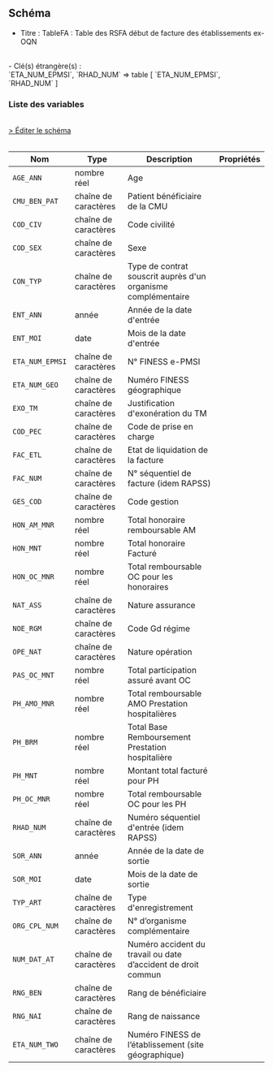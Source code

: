 ## Schéma

- Titre : TableFA : Table des RSFA début de facture des établissements ex-OQN
<br />
- Clé(s) étrangère(s) : <br />
`ETA_NUM_EPMSI`, `RHAD_NUM` => table <PreviewPage text="T_HADaaB" link="/tables/T_HADaaB" /> [ `ETA_NUM_EPMSI`, `RHAD_NUM` ]<br />

### Liste des variables
<br />
<div>
    <a href="https://gitlab.com/healthdatahub/schema-snds/edit/master/schemas/PMSI/PMSI%20HAD/T_HADaaFA.json"  
    arget="_blank" rel="noopener noreferrer">> Éditer le schéma</a>
    <OutboundLink />
</div>
<br />

Nom|Type|Description|Propriétés
-|-|-|-
`AGE_ANN`|nombre réel|Age||
`CMU_BEN_PAT`|chaîne de caractères|Patient bénéficiaire de la CMU||
`COD_CIV`|chaîne de caractères|Code civilité||
`COD_SEX`|chaîne de caractères|Sexe||
`CON_TYP`|chaîne de caractères|Type de contrat souscrit auprès d&#x27;un organisme complémentaire||
`ENT_ANN`|année|Année de la date d&#x27;entrée||
`ENT_MOI`|date|Mois de la date d&#x27;entrée||
`ETA_NUM_EPMSI`|chaîne de caractères|N° FINESS e-PMSI||
`ETA_NUM_GEO`|chaîne de caractères|Numéro FINESS  géographique||
`EXO_TM`|chaîne de caractères|Justification d&#x27;exonération du TM||
`COD_PEC`|chaîne de caractères|Code de prise en charge||
`FAC_ETL`|chaîne de caractères|Etat de liquidation de la facture||
`FAC_NUM`|chaîne de caractères|N° séquentiel de facture (idem RAPSS)||
`GES_COD`|chaîne de caractères|Code gestion||
`HON_AM_MNR`|nombre réel|Total honoraire remboursable AM||
`HON_MNT`|nombre réel|Total honoraire Facturé||
`HON_OC_MNR`|nombre réel|Total remboursable OC pour les honoraires||
`NAT_ASS`|chaîne de caractères|Nature assurance||
`NOE_RGM`|chaîne de caractères|Code Gd régime||
`OPE_NAT`|chaîne de caractères|Nature opération||
`PAS_OC_MNT`|nombre réel|Total participation assuré avant OC||
`PH_AMO_MNR`|nombre réel|Total remboursable AMO Prestation hospitalières||
`PH_BRM`|nombre réel|Total Base Remboursement Prestation hospitalière||
`PH_MNT`|nombre réel|Montant total facturé pour  PH||
`PH_OC_MNR`|nombre réel|Total remboursable OC pour les PH||
`RHAD_NUM`|chaîne de caractères|Numéro séquentiel d&#x27;entrée (idem RAPSS)||
`SOR_ANN`|année|Année de la date de sortie||
`SOR_MOI`|date|Mois de la date de sortie||
`TYP_ART`|chaîne de caractères|Type d&#x27;enregistrement||
`ORG_CPL_NUM`|chaîne de caractères|N° d’organisme complémentaire||
`NUM_DAT_AT`|chaîne de caractères|Numéro accident du travail ou date d’accident de droit commun||
`RNG_BEN`|chaîne de caractères|Rang de bénéficiaire||
`RNG_NAI`|chaîne de caractères|Rang de naissance||
`ETA_NUM_TWO`|chaîne de caractères|Numéro FINESS de l’établissement (site géographique)||

